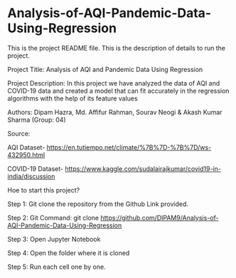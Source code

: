 # Analysis-of-AQI-Pandemic-Data-Using-Regression
This is the project README file. This is the description of details to run the project. 

Project Title: Analysis of AQI and Pandemic Data Using Regression

Project Description: In this project we have analyzed the data of AQI and COVID-19 data and created a model that can fit accurately in the regression algorithms with the help of its feature values

Authors: Dipam Hazra, Md. Affifur Rahman, Sourav Neogi & Akash Kumar Sharma (Group: 04)

Source: 

AQI Dataset- https://en.tutiempo.net/climate/%7B%7D-%7B%7D/ws-432950.html

COVID-19 Dataset- https://www.kaggle.com/sudalairajkumar/covid19-in-india/discussion 

Hoe to start this project?

Step 1: Git clone the repository from the Github Link provided.

Step 2: Git Command: git clone https://github.com/DIPAM9/Analysis-of-AQI-Pandemic-Data-Using-Regression

Step 3: Open Jupyter Notebook 

Step 4: Open the folder where it is cloned 

Step 5: Run each cell one by one.

